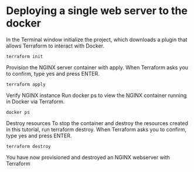# Deploying a single web server to the docker

In the Terminal window initialize the project, which downloads a plugin that allows Terraform to interact with Docker.

`terraform init`

Provision the NGINX server container with apply. When Terraform asks you to confirm, type yes and press ENTER.

`terraform apply`

Verify NGINX instance
Run docker ps to view the NGINX container running in Docker via Terraform.

`docker ps`

Destroy resources
To stop the container and destroy the resources created in this tutorial, run terraform destroy. When Terraform asks you to confirm, type yes and press ENTER.

`terraform destroy`

You have now provisioned and destroyed an NGINX webserver with Terraform
